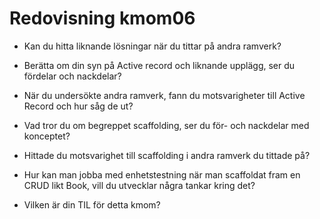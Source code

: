 ---
---
Redovisning kmom06
=========================
- Kan du hitta liknande lösningar när du tittar på andra ramverk?

- Berätta om din syn på Active record och liknande upplägg, ser du fördelar och nackdelar?

- När du undersökte andra ramverk, fann du motsvarigheter till Active Record och hur såg de ut?

- Vad tror du om begreppet scaffolding, ser du för- och nackdelar med konceptet?

- Hittade du motsvarighet till scaffolding i andra ramverk du tittade på?

- Hur kan man jobba med enhetstestning när man scaffoldat fram en CRUD likt Book, vill du utvecklar några tankar kring det?


- Vilken är din TIL för detta kmom?
